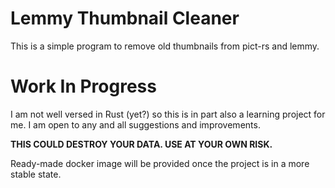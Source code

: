 # Lemmy Thumbnail Cleaner
This is a simple program to remove old thumbnails from pict-rs and lemmy.

# Work In Progress
I am not well versed in Rust (yet?) so this is in part also a learning project for me. I am open to any and all suggestions and improvements.

**THIS COULD DESTROY YOUR DATA. USE AT YOUR OWN RISK.**

Ready-made docker image will be provided once the project is in a more stable state.
